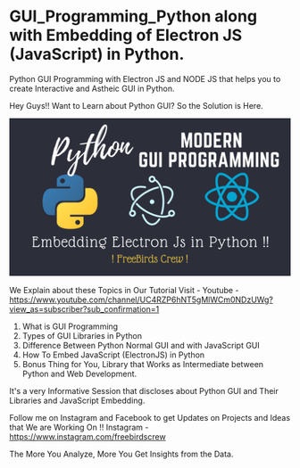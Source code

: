 # GUI_Programming_Python along with Embedding of Electron JS (JavaScript) in Python.
Python GUI Programming with Electron JS and NODE JS that helps you to create Interactive and Astheic GUI in Python.

Hey Guys!! Want to Learn about Python GUI? So the Solution is Here.

![Screenshot](Python.png)

We Explain about these Topics in Our Tutorial Visit - Youtube -https://www.youtube.com/channel/UC4RZP6hNT5gMlWCm0NDzUWg?view_as=subscriber?sub_confirmation=1
1. What is GUI Programming
2. Types of GUI Libraries in Python
3. Difference Between Python Normal GUI and with JavaScript GUI
4. How To Embed JavaScript (ElectronJS) in Python
5. Bonus Thing for You, Library that Works as Intermediate between Python and Web Development.

It's a very Informative Session that discloses about Python GUI and Their Libraries and JavaScript Embedding.

Follow me on Instagram and Facebook to get Updates on Projects and Ideas that We are Working On !!
Instagram -  https://www.instagram.com/freebirdscrew

The More You Analyze, More You Get Insights from the Data.

